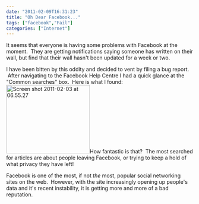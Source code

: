 ```yaml
---
date: "2011-02-09T16:31:23"
title: "Oh Dear Facebook..."
tags: ["facebook","Fail"]
categories: ["Internet"]
---
```


It seems that everyone is having some problems with Facebook at the moment.  They are getting notifications saying someone has written on their wall, but find that their wall hasn't been updated for a week or two.

I have been bitten by this oddity and decided to vent by filing a bug report.  After navigating to the Facebook Help Centre I had a quick glance at the "Common searches" box.  Here is what I found:[<img src="/wp-content/uploads/2011/02/Screen-shot-2011-02-03-at-06.55.27.png" width="225" height="184" class="aligncenter size-full wp-image-1155" title="Screen shot 2011-02-03 at 06.55.27" />][1]How fantastic is that?  The most searched for articles are about people leaving Facebook, or trying to keep a hold of what privacy they have left!

Facebook is one of the most, if not _the_ most, popular social networking sites on the web.  However, with the site increasingly opening up people's data and it's recent instability, it is getting more and more of a bad reputation.

  [1]: /wp-content/uploads/2011/02/Screen-shot-2011-02-03-at-06.55.27.png
